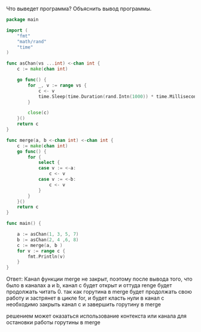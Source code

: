 Что выведет программа? Объяснить вывод программы.

```go
package main

import (
	"fmt"
	"math/rand"
	"time"
)

func asChan(vs ...int) <-chan int {
	c := make(chan int)

	go func() {
		for _, v := range vs {
			c <- v
			time.Sleep(time.Duration(rand.Intn(1000)) * time.Millisecond)
		}

		close(c)
	}()
	return c
}

func merge(a, b <-chan int) <-chan int {
	c := make(chan int)
	go func() {
		for {
			select {
			case v := <-a:
				c <- v
			case v := <-b:
				c <- v
			}
		}
	}()
	return c
}

func main() {

	a := asChan(1, 3, 5, 7)
	b := asChan(2, 4 ,6, 8)
	c := merge(a, b )
	for v := range c {
		fmt.Println(v)
	}
}
```

Ответ:
Канал функции merge не закрыт, поэтому после вывода того, что было в каналах a и b, канал с будет открыт и оттуда renge
будет продолжать читать 0. так как горутина в merge будет продолжать свою работу и застрянет в цикле for,
и будет класть нули в канал c необходимо закрыть канал с и завершить горутину в merge

решением может оказаться  использование контекста или канала для остановки работы горутины в merge
